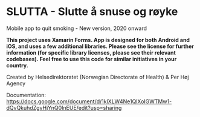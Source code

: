 # SLUTTA - Slutte å snuse og røyke
Mobile app to quit smoking - New version, 2020 onward

**This project uses Xamarin Forms. App is designed for both Android and iOS, and uses a few additional libraries. Please see the license for further information (for specific library licenses, please see their relevant codebases). Feel free to use this code for similar initiatives in your country.**

Created by Helsedirektoratet (Norwegian Directorate of Health) & Per Høj Agency

Documentation:
https://docs.google.com/document/d/1klXLW4Ne1QlXoIGWTMw1-dQvQkuhdZgvHjYnQ0InEUE/edit?usp=sharing
